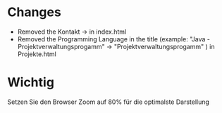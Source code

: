 # Changes
- Removed the Kontakt -> in index.html
- Removed the Programming Language in the title (example: "Java - Projektverwaltungsprogamm" -> "Projektverwaltungsprogamm" ) in Projekte.html

# Wichtig
Setzen Sie den Browser Zoom auf 80% für die optimalste Darstellung

